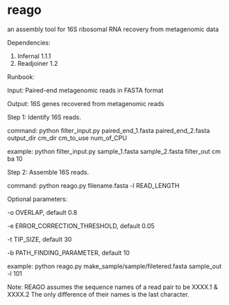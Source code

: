 reago
=====

an assembly tool for 16S ribosomal RNA recovery from metagenomic data

Dependencies:
1. Infernal 1.1.1
2. Readjoiner 1.2

Runbook:

Input: Paired-end metagenomic reads in FASTA format

Output: 16S genes recovered from metagenomic reads


Step 1: Identify 16S reads.

command: python filter_input.py paired_end_1.fasta paired_end_2.fasta output_dir cm_dir cm_to_use num_of_CPU

example: python filter_input.py sample_1.fasta sample_2.fasta filter_out cm ba 10


Step 2: Assemble 16S reads.

command: python reago.py filename.fasta -l READ_LENGTH

Optional parameters:

-o OVERLAP, default 0.8

-e ERROR_CORRECTION_THRESHOLD, default 0.05

-t TIP_SIZE, default 30

-b PATH_FINDING_PARAMETER, default 10

example: python reago.py make_sample/sample/filetered.fasta sample_out -l 101

Note:
REAGO assumes the sequence names of a read pair to be
XXXX.1 &
XXXX.2
The only difference of their names is the last character. 

